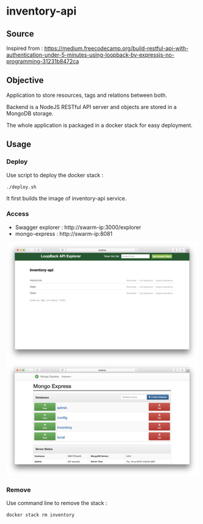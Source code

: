 # inventory-api

## Source
Inspired from :
https://medium.freecodecamp.org/build-restful-api-with-authentication-under-5-minutes-using-loopback-by-expressjs-no-programming-31231b8472ca

## Objective
Application to store resources, tags and relations between both.

Backend is a NodeJS RESTful API server and objects are stored in a MongoDB storage. 

The whole application is packaged in a docker stack for easy deployment. 

## Usage
### Deploy
Use script to deploy the docker stack :
```
./deploy.sh
```
It first builds the image of inventory-api service. 

### Access
* Swagger explorer : http://swarm-ip:3000/explorer
* mongo-express : http://swarm-ip:8081

![Image of api](images/api.png)
![Image of mongo-express](images/mongo-express.png)

### Remove
Use command line to remove the stack :
```
docker stack rm inventory
```

